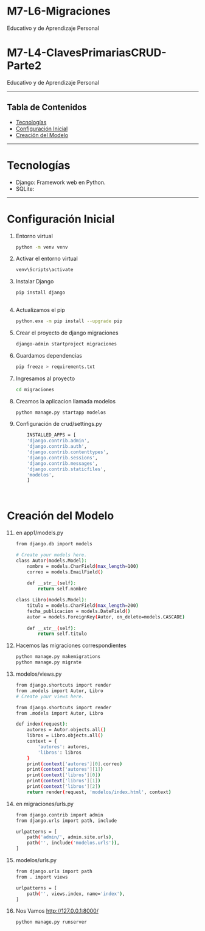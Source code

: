 # M7-L6-Migraciones
Educativo y de Aprendizaje Personal

# M7-L4-ClavesPrimariasCRUD-Parte2
Educativo y de Aprendizaje Personal

---
## Tabla de Contenidos
- [Tecnologías](#Tecnologías)
- [Configuración Inicial](#configuración-Inicial)
- [Creación del Modelo](#creación-del-modelo)
---
# Tecnologías
- Django: Framework web en Python.
- SQLite:
--- 
# Configuración Inicial 
1. Entorno virtual 
    ```bash 
    python -m venv venv

2. Activar el entorno virtual
    ```bash 
    venv\Scripts\activate

3. Instalar Django
    ```bash 
    pip install django 
        
4. Actualizamos el pip 
    ```bash
    python.exe -m pip install --upgrade pip

5. Crear el proyecto de django migraciones
    ```bash 
    django-admin startproject migraciones

6. Guardamos dependencias
    ```bash
    pip freeze > requirements.txt

7. Ingresamos al proyecto 
    ```bash 
    cd migraciones

9. Creamos la aplicacion llamada modelos
    ```bash     
    python manage.py startapp modelos


10. Configuración de crud/settings.py 
    ```bash 
        INSTALLED_APPS = [
        'django.contrib.admin',
        'django.contrib.auth',
        'django.contrib.contenttypes',
        'django.contrib.sessions',
        'django.contrib.messages',
        'django.contrib.staticfiles',
        'modelos',
        ]
       



# Creación del Modelo 

11. en app1/models.py
    ```bash
    from django.db import models

    # Create your models here.
    class Autor(models.Model):
        nombre = models.CharField(max_length=100)
        correo = models.EmailField()
        
        def __str__(self):
            return self.nombre

    class Libro(models.Model):
        titulo = models.CharField(max_length=200)
        fecha_publicacion = models.DateField()
        autor = models.ForeignKey(Autor, on_delete=models.CASCADE)
        
        def __str__(self):
            return self.titulo

12. Hacemos las migraciones correspondientes
    ```bash
    python manage.py makemigrations
    python manage.py migrate

13. modelos/views.py
    ```bash
    from django.shortcuts import render
    from .models import Autor, Libro
    # Create your views here.

    from django.shortcuts import render
    from .models import Autor, Libro

    def index(request):
        autores = Autor.objects.all()
        libros = Libro.objects.all()
        context = {
            'autores': autores,
            'libros': libros
        }
        print(context['autores'][0].correo)
        print(context['autores'][1])
        print(context['libros'][0])
        print(context['libros'][1])
        print(context['libros'][2])
        return render(request, 'modelos/index.html', context)


14. en migraciones/urls.py
    ```bash
    from django.contrib import admin
    from django.urls import path, include

    urlpatterns = [
        path('admin/', admin.site.urls),
        path('', include('modelos.urls')),
    ]

16. modelos/urls.py
    ```bash
    from django.urls import path
    from . import views

    urlpatterns = [
        path('', views.index, name='index'),
    ]
17. Nos Vamos http://127.0.0.1:8000/ 
    ```bash
    python manage.py runserver